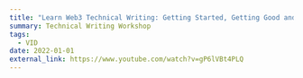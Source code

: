 ```yaml
---
title: "Learn Web3 Technical Writing: Getting Started, Getting Good and Getting Paid"
summary: Technical Writing Workshop
tags:
  - VID
date: 2022-01-01
external_link: https://www.youtube.com/watch?v=gP6lVBt4PLQ
---
```

